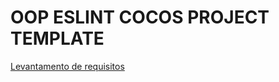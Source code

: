 # OOP ESLINT COCOS PROJECT TEMPLATE

[Levantamento de requisitos](https://docs.google.com/document/d/1yPcRUHNU5O2GXKui2WXdpv-B9FfV9x-acneLAV9NJyA/edit?usp=sharing)
